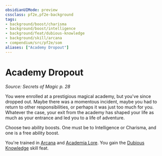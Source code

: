 ```yaml
---
obsidianUIMode: preview
cssclass: pf2e,pf2e-background
tags:
- background/boost/charisma
- background/boost/intelligence
- background/feat/dubious-knowledge
- background/skill/arcana
- compendium/src/pf2e/som
aliases: ["Academy Dropout"]
---
```

# Academy Dropout
*Source: Secrets of Magic p. 28*  

You were enrolled at a prestigious magical academy, but you've since dropped out. Maybe there was a momentous incident, maybe you had to return to other responsibilities, or perhaps it was just too much for you. Whatever the case, your exit from the academy has shaped your life as much as your entrance and led you to a life of adventure.

Choose two ability boosts. One must be to Intelligence or Charisma, and one is a free ability boost.

You're trained in [Arcana](../../skills.md#Arcana) and [Academia Lore](../../skills.md#Lore). You gain the [Dubious Knowledge](../../feats/dubious-knowledge.md) skill feat.